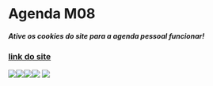 # Agenda M08
##### Ative os cookies do site para a agenda pessoal funcionar!
### [link do site](https://miguel-mib.github.io/AgendaM08/)



![](https://camo.githubusercontent.com/2331c7433ac3b69e0dc87a7f919ef7d684314bf00625be039c91e5b7093b05c0/68747470733a2f2f696d672e736869656c64732e696f2f62616467652f48544d4c2d2532334646616334352e7376673f267374796c653d666f722d7468652d6261646765266c6f676f3d68746d6c35266c6f676f436f6c6f723d776869746526636f6c6f723d6f72616e6765)![](https://camo.githubusercontent.com/5857436b9240bce17e71f54151653239f2a4d07314d31bf16b4f79edb1ee03b5/68747470733a2f2f696d672e736869656c64732e696f2f62616467652f4353532d2532334646616334352e7376673f267374796c653d666f722d7468652d6261646765266c6f676f3d63737333266c6f676f436f6c6f723d776869746526636f6c6f723d626c7565)![](https://camo.githubusercontent.com/61d874b3b6126be53cf2867cd2bd621517cc4ba77cc5a10b805ab3f2044aa952/68747470733a2f2f696d672e736869656c64732e696f2f62616467652f4a4156415343524950542d2532334646616334352e7376673f267374796c653d666f722d7468652d6261646765266c6f676f3d6a617661736372697074266c6f676f436f6c6f723d776869746526636f6c6f723d79656c6c6f77)[![](https://camo.githubusercontent.com/69cc0552d30fa7120c26421f4eb88d2a012500535b82ed9302b53560472f6841/687474703a2f2f696d672e736869656c64732e696f2f62616467652f6769746875622d2532333138373746322e7376673f267374796c653d666f722d7468652d6261646765266c6f676f3d676974687562266c6f676f436f6c6f723d776869746526636f6c6f723d626c61636b)](https://github.com/miguel-mib)
![](https://camo.githubusercontent.com/18185202231435bc1c2003830758e4b9f1567a33602d9d5ed1c73a04f8a44348/687474703a2f2f696d672e736869656c64732e696f2f7374617469632f76313f6c6162656c3d535441545553266d6573736167653d454d253230444553454e564f4c56494d454e544f26636f6c6f723d475245454e267374796c653d666f722d7468652d6261646765) 
